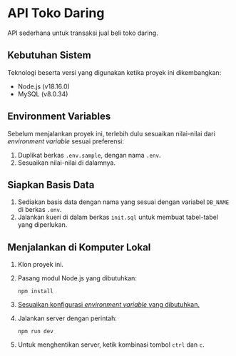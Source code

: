 # API Toko Daring

API sederhana untuk transaksi jual beli toko daring.

## Kebutuhan Sistem

Teknologi beserta versi yang digunakan ketika proyek ini dikembangkan:

- Node.js (v18.16.0)
- MySQL (v8.0.34)

## Environment Variables

Sebelum menjalankan proyek ini, terlebih dulu sesuaikan nilai-nilai dari _environment variable_ sesuai preferensi:

1. Duplikat berkas `.env.sample`, dengan nama `.env`.
2. Sesuaikan nilai-nilai di dalamnya.

## Siapkan Basis Data

1. Sediakan basis data dengan nama yang sesuai dengan variabel `DB_NAME` di berkas `.env`.
2. Jalankan kueri di dalam berkas `init.sql` untuk membuat tabel-tabel yang diperlukan.

## Menjalankan di Komputer Lokal

1. Klon proyek ini.
2. Pasang modul Node.js yang dibutuhkan:

   ```shell
   npm install
   ```

3. [Sesuaikan konfigurasi _environment variable_ yang dibutuhkan.](#environment-variables)

4. Jalankan server dengan perintah:

   ```shell
   npm run dev
   ```

5. Untuk menghentikan server, ketik kombinasi tombol `ctrl` dan `c`.
